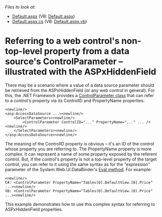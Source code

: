 <!-- default file list -->
*Files to look at*:

* [Default.aspx](./CS/ReferringHiddenFieldPropertyFromControlParameter/Default.aspx) (VB: [Default.aspx](./VB/ReferringHiddenFieldPropertyFromControlParameter/Default.aspx))
* [Default.aspx.cs](./CS/ReferringHiddenFieldPropertyFromControlParameter/Default.aspx.cs) (VB: [Default.aspx.vb](./VB/ReferringHiddenFieldPropertyFromControlParameter/Default.aspx.vb))
<!-- default file list end -->
# Referring to a web control's non-top-level property from a data source's ControlParameter – illustrated with the ASPxHiddenField


<p>There may be a scenario where a value of a data source parameter should be retrieved from the ASPxHiddenField (or any web control in general). For this, the .NET Framework provides a <a href="http://msdn.microsoft.com/en-us/library/system.web.ui.webcontrols.controlparameter.aspx">ControlParameter class</a> that can refer to a control's property via its ControlID and PropertyName properties:</p>

```ASPX
<newline/>
<asp:AccessDataSource ...><newline/>
    <SelectParameters><newline/>
        <ControlParameter ControlID="..." PropertyName="..." ... /><newline/>
    </SelectParameters><newline/>
</asp:AccessDataSource><newline/>

```

<p>The meaning of the ControlID property is obvious – it's an ID of the control whose property you are referring to. The PropertyName property is more complex. It can represent a name of some property exposed by the referent control. But, if the control's property is not a top-level property of the target control, you can refer to it using the same syntax as for the "expression" parameter of the System.Web.UI.DataBinder's <a href="http://msdn.microsoft.com/en-us/library/4hx47hfe.aspx">Eval method</a>. For example:</p>

```ASPX
<newline/>
C#: <ControlParameter PropertyName="Tables[0].DefaultView.[0].Price" ...><newline/>
VB: <ControlParameter PropertyName="Tables(0).DefaultView.(0).Price" ...><newline/>

```

<p>This example demonstrates how to use this complex syntax for referring to ASPxHiddenField properties.</p>

<br/>


